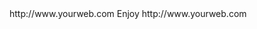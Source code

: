 <? xml version="1.0" ?>
<rss version="2.0">
<channel>
<title>*Freemedia News*</title>
<description></description>
<link>http://www.yourweb.com</link>
<item>
<title>****** UPDATE Server Online For all builds with new added Krypton 17.1 if your running 16.1 kodi update before new install,  New sports app in WIZPLUS APPS, PLEASE INSTALL MX PLAYER PRO TO VIEW! ANY PROBLEMS PLEASE CONTACT WIZPLUS ADMIN****** Please install your device buffer settings after update******</title>
<description> Enjoy </description>
<link>http://www.yourweb.com</link>
</channel>
</rss>
